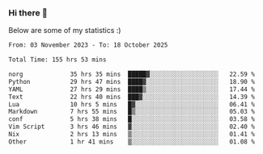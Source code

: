 ### Hi there 👋
Below are some of my statistics :)

<!--START_SECTION:waka-->

```txt
From: 03 November 2023 - To: 18 October 2025

Total Time: 155 hrs 53 mins

norg             35 hrs 35 mins  █████▓░░░░░░░░░░░░░░░░░░░   22.59 %
Python           29 hrs 47 mins  ████▓░░░░░░░░░░░░░░░░░░░░   18.90 %
YAML             27 hrs 29 mins  ████▒░░░░░░░░░░░░░░░░░░░░   17.44 %
Text             22 hrs 40 mins  ███▓░░░░░░░░░░░░░░░░░░░░░   14.39 %
Lua              10 hrs 5 mins   █▓░░░░░░░░░░░░░░░░░░░░░░░   06.41 %
Markdown         7 hrs 55 mins   █▒░░░░░░░░░░░░░░░░░░░░░░░   05.03 %
conf             5 hrs 38 mins   █░░░░░░░░░░░░░░░░░░░░░░░░   03.58 %
Vim Script       3 hrs 46 mins   ▓░░░░░░░░░░░░░░░░░░░░░░░░   02.40 %
Nix              2 hrs 13 mins   ▒░░░░░░░░░░░░░░░░░░░░░░░░   01.41 %
Other            1 hr 41 mins    ▒░░░░░░░░░░░░░░░░░░░░░░░░   01.08 %
```

<!--END_SECTION:waka-->

<!--
**KlapenHz/KlapenHz** is a ✨ _special_ ✨ repository because its `README.md` (this file) appears on your GitHub profile.

Here are some ideas to get you started:

- 🔭 I’m currently working on ...
- 🌱 I’m currently learning ...
- 👯 I’m looking to collaborate on ...
- 🤔 I’m looking for help with ...
- 💬 Ask me about ...
- 📫 How to reach me: ...
- 😄 Pronouns: ...
- ⚡ Fun fact: ...
-->

